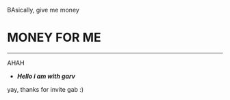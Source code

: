 BAsically, give me money
# MONEY FOR ME
<hr/> <p> AHAH </p>

- ***Hello i am with garv***
 
 yay, thanks for invite gab :)
